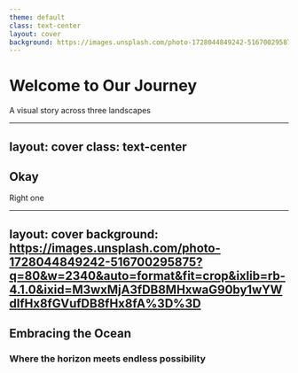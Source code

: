 ```yaml
---
theme: default
class: text-center
layout: cover
background: https://images.unsplash.com/photo-1728044849242-516700295875?q=80&w=2340&auto=format&fit=crop&ixlib=rb-4.1.0&ixid=M3wxMjA3fDB8MHxwaG90by1wYWdlfHx8fGVufDB8fHx8fA%3D%3D
---
```


# Welcome to Our Journey

A visual story across three landscapes

---
layout: cover
class: text-center
---

## Okay 

Right one

---
layout: cover
background: https://images.unsplash.com/photo-1728044849242-516700295875?q=80&w=2340&auto=format&fit=crop&ixlib=rb-4.1.0&ixid=M3wxMjA3fDB8MHxwaG90by1wYWdlfHx8fGVufDB8fHx8fA%3D%3D
---

## Embracing the Ocean

### Where the horizon meets endless possibility
